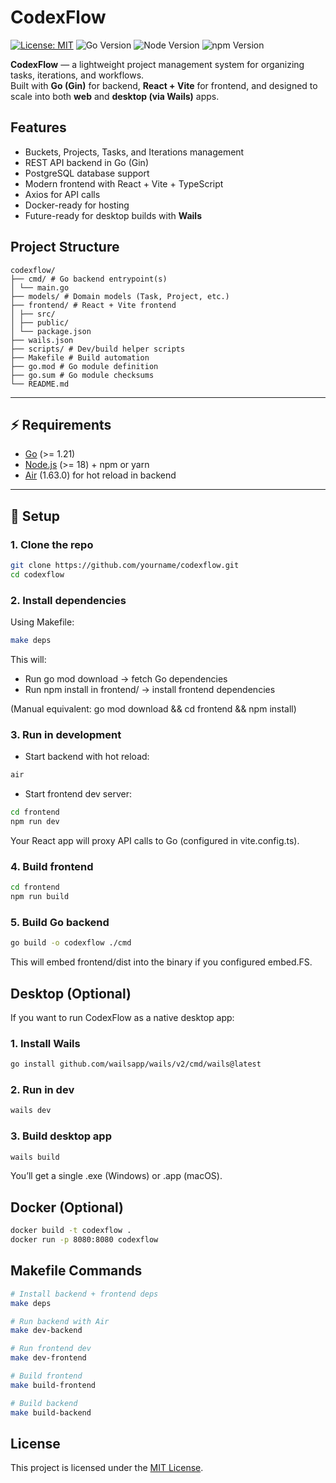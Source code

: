 # CodexFlow

[![License: MIT](https://img.shields.io/badge/License-MIT-yellow.svg)](./LICENSE)
![Go Version](https://img.shields.io/badge/Go-1.25-00ADD8?logo=go&logoColor=white)
![Node Version](https://img.shields.io/badge/Node-22.19.0-339933?logo=node.js&logoColor=white)
![npm Version](https://img.shields.io/badge/npm-10.8.3-CB3837?logo=npm&logoColor=white)

**CodexFlow** — a lightweight project management system for organizing tasks, iterations, and workflows.  
Built with **Go (Gin)** for backend, **React + Vite** for frontend, and designed to scale into both **web** and **desktop (via Wails)** apps.

## Features

- Buckets, Projects, Tasks, and Iterations management  
- REST API backend in Go (Gin)  
- PostgreSQL database support  
- Modern frontend with React + Vite + TypeScript  
- Axios for API calls  
- Docker-ready for hosting  
- Future-ready for desktop builds with **Wails**


## Project Structure

```
codexflow/
├── cmd/ # Go backend entrypoint(s)
│ └── main.go
├── models/ # Domain models (Task, Project, etc.)
├── frontend/ # React + Vite frontend
│ ├── src/
│ ├── public/
│ └── package.json
├── wails.json
├── scripts/ # Dev/build helper scripts
├── Makefile # Build automation
├── go.mod # Go module definition
├── go.sum # Go module checksums
└── README.md
```

---

## ⚡ Requirements

- [Go](https://go.dev/dl/) (>= 1.21)  
- [Node.js](https://nodejs.org/) (>= 18) + npm or yarn  
- [Air](https://github.com/air-verse/air) (1.63.0) for hot reload in backend  

---

## 🔧 Setup

### 1. Clone the repo

```sh
git clone https://github.com/yourname/codexflow.git
cd codexflow

```

### 2. Install dependencies

Using Makefile:

```sh
make deps
```

This will:

- Run go mod download → fetch Go dependencies
- Run npm install in frontend/ → install frontend dependencies

(Manual equivalent: go mod download && cd frontend && npm install)

### 3. Run in development

- Start backend with hot reload:

```sh
air
```

- Start frontend dev server:

```sh
cd frontend
npm run dev
```

Your React app will proxy API calls to Go (configured in vite.config.ts).

### 4. Build frontend

```sh
cd frontend
npm run build
```

### 5. Build Go backend

```sh
go build -o codexflow ./cmd
```

This will embed frontend/dist into the binary if you configured embed.FS.

## Desktop (Optional)

If you want to run CodexFlow as a native desktop app:

### 1. Install Wails

```sh
go install github.com/wailsapp/wails/v2/cmd/wails@latest
```

### 2. Run in dev

```sh
wails dev
```

### 3. Build desktop app

```sh
wails build
```

You’ll get a single .exe (Windows) or .app (macOS).

## Docker (Optional)

```sh
docker build -t codexflow .
docker run -p 8080:8080 codexflow
```

## Makefile Commands

```sh
# Install backend + frontend deps
make deps

# Run backend with Air
make dev-backend

# Run frontend dev
make dev-frontend

# Build frontend
make build-frontend

# Build backend
make build-backend

```

## License

This project is licensed under the [MIT License](./LICENSE).
